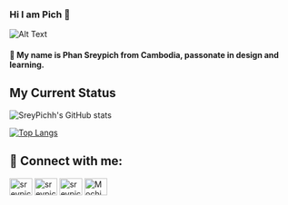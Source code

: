 ### Hi I am Pich 👋

<!--
**SreyPichh/SreyPichh** is a ✨ _special_ ✨ repository because its `README.md` (this file) appears on your GitHub profile.

Here are some ideas to get you started:

- 🔭 I’m currently working on ...
- 🌱 I’m currently learning ...
- 👯 I’m looking to collaborate on ...
- 🤔 I’m looking for help with ...
- 💬 Ask me about ...
- 📫 How to reach me: ...
- 😄 Pronouns: ...
- ⚡ Fun fact: ...
-->
![Alt Text](https://www.gifcen.com/wp-content/uploads/2021/07/hola-gif-3.gif)


#### 🌱 My name is Phan Sreypich from Cambodia, passonate in design and learning.

## My Current Status


![SreyPichh's GitHub stats](https://github-readme-stats.vercel.app/api?username=SreyPichh&show_icons=true&theme=highcontrast&bg_color=DEG,eeaeca,94bbe9)

[![Top Langs](https://github-readme-stats.vercel.app/api/top-langs/?username=SreyPichh&layout=compact)](https://github.com/anuraghazra/github-readme-stats)


## 💬 Connect with me:

<p align="left">
<a href="https://fb.com/sreypich.o" target="blank"><img align="center" src="https://raw.githubusercontent.com/rahuldkjain/github-profile-readme-generator/master/src/images/icons/Social/facebook.svg" alt="sreypich.o" height="30" width="40" /></a>
<a href="https://instagram.com/sreypich_phan" target="blank"><img align="center" src="https://raw.githubusercontent.com/rahuldkjain/github-profile-readme-generator/master/src/images/icons/Social/instagram.svg" alt="sreypich_phan" height="30" width="40" /></a>
<a href="https://www.behance.net/sreypichphan1" target="blank"><img align="center" src="https://raw.githubusercontent.com/rahuldkjain/github-profile-readme-generator/master/src/images/icons/Social/behance.svg" alt="sreypichphan1" height="30" width="40" /></a>
<a href="https://discord.gg/MochiChim#9355" target="blank"><img align="center" src="https://raw.githubusercontent.com/rahuldkjain/github-profile-readme-generator/master/src/images/icons/Social/discord.svg" alt="MochiChim#9355" height="30" width="40" /></a>
</p>

